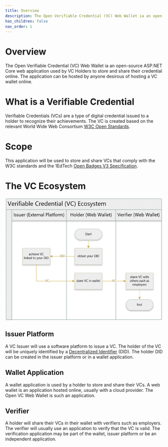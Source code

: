 ```yaml
---
title: Overview
description: The Open Verifiable Credential (VC) Web Wallet ia an open-source ASP.NET Core web application used by VC Holders to store and share their credential online
has_children: false
nav_order: 1
---
```


# Overview

The Open Verifiable Credential (VC) Web Wallet ia an open-source ASP.NET Core web application used by VC Holders to store and share their credential online. The application can be hosted by anyone desirous of hosting a VC wallet online.

# What is a Verifiable Credential

Verifiable Credentials (VCs) are a type of digital credential issued to a holder to recognize their achievements. The VC is created based on the relevant World Wide Web Consortium [W3C Open Standards](https://www.w3.org/TR/vc-data-model-2.0/).

# Scope

This application will be used to store and share VCs that comply with the W3C standards and the 1EdTech [Open Badges V3 Specification](https://www.imsglobal.org/spec/ob/v3p0/).

# The VC Ecosystem

![image](./images/vc-ecosystem.png)

## Issuer Platform

A VC Issuer will use a software platform to issue a VC. The holder of the VC will be uniquely identified by a [Decentralized Identifier]() (DID). The holder DID can be created in the issuer platform or in a wallet application.

## Wallet Application

A wallet application is used by a holder to store and share their VCs. A web wallet is an application hosted online, usually with a cloud provider. The Open VC Web Wallet is such an application.

## Verifier

A holder will share their VCs in their wallet with verifiers such as employers. The verifier will usually use an application to verify that the VC is valid. The verification application may be part of the wallet, issuer platform or be an independent application.

